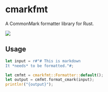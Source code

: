 # cmarkfmt

A CommonMark formatter library for Rust.

[![](https://img.shields.io/crates/v/cmarkfmt.svg)](https://crates.io/crates/cmarkfmt)

## Usage

```rust 
let input = r#"# This is markdown
It *needs* to be formatted."#;

let cmfmt = cmarkfmt::Formatter::default();
let output = cmfmt.format_cmark(input);
println!("{output}");
```
